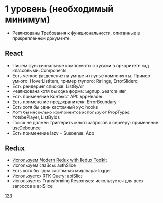 # 1 уровень (необходимый минимум)
* Реализованы Требования к функциональности, описанные в прикрепленном документе.

## React

* Пишем функциональные компоненты c хуками в приоритете над классовыми: Components
* Есть четкое разделение на умные и глупые компоненты. Пример умного: HoverListItem, пример глупого: Ratings, ErrorSliderq
* Есть рендеринг списков: ListByArr
* Реализована хотя бы одна форма: Signup, SearchFilter
* Есть применение Контекст API: AppHeader
* Есть применение предохранителя: ErrorBoundary
* Есть хотя бы один кастомный хук: hooks
* Хотя бы несколько компонентов используют PropTypes: YotubePlayer, ListByIds
* Поиск не должен триггерить много запросов к серверу: применение useDebounce
* Есть применение lazy + Suspense: App

## Redux
* [Используем Modern Redux with Redux Toolkit](../blob/master/LICENSE)
* Используем слайсы: authSlice
* Есть хотя бы одна кастомная мидлвара: logger
* Используется RTK Query: apiSlice
* Используется Transforming Responses: используется для всех запросов в apiSlice

[123](../blob/master/LICENSE)
